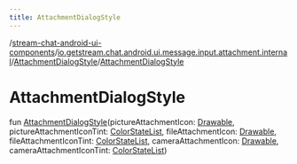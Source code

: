 ```yaml
---
title: AttachmentDialogStyle
---
```

/[stream-chat-android-ui-components](../../index.md)/[io.getstream.chat.android.ui.message.input.attachment.internal](../index.md)/[AttachmentDialogStyle](index.md)/[AttachmentDialogStyle](AttachmentDialogStyle.md)  
  
  
  
# AttachmentDialogStyle  
fun [AttachmentDialogStyle](AttachmentDialogStyle.md)(pictureAttachmentIcon: [Drawable](https://developer.android.com/reference/kotlin/android/graphics/drawable/Drawable.html), pictureAttachmentIconTint: [ColorStateList](https://developer.android.com/reference/kotlin/android/content/res/ColorStateList.html), fileAttachmentIcon: [Drawable](https://developer.android.com/reference/kotlin/android/graphics/drawable/Drawable.html), fileAttachmentIconTint: [ColorStateList](https://developer.android.com/reference/kotlin/android/content/res/ColorStateList.html), cameraAttachmentIcon: [Drawable](https://developer.android.com/reference/kotlin/android/graphics/drawable/Drawable.html), cameraAttachmentIconTint: [ColorStateList](https://developer.android.com/reference/kotlin/android/content/res/ColorStateList.html))
